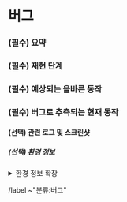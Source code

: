 버그
==
<!-- 버그 요약 -->
### (필수) 요약


<!-- 버그 재현 절차 -->
### (필수) 재현 단계


### (필수) 예상되는 올바른 동작


### (필수) 버그로 추측되는 현재 동작


#### (선택) 관련 로그 및 스크린샷


##### (선택) 환경 정보
<details><summary>환경 정보 확장</summary>

<pre>

<!-- 환경에 대한 정보 기록 -->

</pre>
</details>


/label ~"분류:버그"
